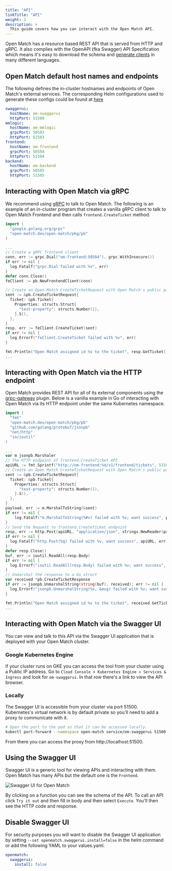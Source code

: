 ```yaml
---
title: "API"
linkTitle: "API"
weight: 1
description: >
  This guide covers how you can interact with the Open Match API.
---
```


Open Match has a resource based REST API that is served from HTTP and gRPC. It also
complies with the OpenAPI (fka Swagger) API Specification which means it's easy to
download the schema and [generate clients](https://swagger.io/tools/swagger-codegen/)
in many different languages.

## Open Match default host names and endpoints
The following defines the in-cluster hostnames and endpoints of Open Match's external services. The corresponding Helm configurations used to generate these configs could be found at [here](https://github.com/googleforgames/open-match/blob/master/install/helm/open-match/values.yaml)
```yaml
swaggerui:
  hostName: om-swaggerui
  httpPort: 51500
mmlogic:
  hostName: om-mmlogic
  grpcPort: 50503
  httpPort: 51503
frontend:
  hostName: om-frontend
  grpcPort: 50504
  httpPort: 51504
backend:
  hostName: om-backend
  grpcPort: 50505
  httpPort: 51505
```

## Interacting with Open Match via gRPC
We recommend using [gRPC](https://grpc.io/) to talk to Open Match.
The following is an example of an in-cluster program that creates a vanilla gRPC client to talk to Open Match Frontend and then calls `frontend.CreateTicket` method.
```go
import (
  "google.golang.org/grpc"
  "open-match.dev/open-match/pkg/pb"
)

...
// Create a gRPC frontend client
conn, err := grpc.Dial("om-frontend:50504"), grpc.WithInsecure())
if err != nil {
  log.Fatalf("grpc.Dial failed with %v", err)
}
defer conn.Close()
feClient := pb.NewFrontendClient(conn)

// Create an Open Match CreateTicketRequest with Open Match's public package 
sent := &pb.CreateTicketRequest{
  Ticket: &pb.Ticket{
    Properties: structs.Struct{
      "test-property": structs.Number(1),
    }.S(),
  },
}
resp, err := feClient.CreateTicket(sent)
if err != nil {
  log.Errorf("feClient.CreateTicket failed with %v", err)
}

fmt.Println("Open Match assigned id %s to the ticket", resp.GetTicket().GetId())
...
```

## Interacting with Open Match via the HTTP endpoint
Open Match provides REST API for all of its external components using the [grpc-gateway](https://github.com/grpc-ecosystem/grpc-gateway) plugin.
Below is a vanilla example in Go of interacting with Open Match via its HTTP endpoint under the same Kubernetes namespace.
```go
import (
  "fmt"
  "open-match.dev/open-match/pkg/pb"
  "github.com/golang/protobuf/jsonpb"
  "net/http"
  "io/ioutil"
)

...
var m jsonpb.Marshaler
// The HTTP endpoint of frontend.CreateTicket API
apiURL := fmt.Sprintf("http://om-frontend:%d/v1/frontend/tickets", 51504)
// Create an Open Match CreateTicketRequest with Open Match's public package 
sent := &pb.CreateTicketRequest{
  Ticket: &pb.Ticket{
    Properties: structs.Struct{
      "test-property": structs.Number(1),
    }.S(),
  },
}
payload, err := m.MarshalToString(&sent)
if err != nil {
	log.Fatalf("m.MarshalToString(%#v) failed with %v; want success", payload, err)
}
// Send the Request to frontend.CreateTicket endpoint
resp, err := http.Post(apiURL, "application/json", strings.NewReader(payload))
if err != nil {
  log.Fatalf("http.Post(%q) failed with %v, want success", apiURL, err)
}
defer resp.Close()
buf, err := ioutil.ReadAll(resp.Body)
if err != nil {
  log.Errorf("ioutil.ReadAll(resp.Body) failed with %v; want success", err)
}
// Unmarshal the response to a Go struct
var received *pb.CreateTicketResponse
if err := jsonpb.UnmarshalString(string(buf), received); err != nil {
  log.Errorf("jsonpb.UnmarshalString(%s, &msg) failed with %v; want success", buf, err)
}

fmt.Println("Open Match assigned id %s to the ticket", received.GetTicket.GetId())
...
```

## Interacting with Open Match via the Swagger UI
You can view and talk to this API via the Swagger UI application that is deployed
with your Open Match cluster.

### Google Kubernetes Engine
If your cluster runs on GKE you can access the tool from your cluster using a Public IP address.
Go to `Cloud Console > Kubernetes Engine > Services & Ingress` and look for `om-swaggerui`.
In that row there's a link to view the API browser.

### Locally
The Swagger UI is accessible from your cluster via port 51500. Kubernetes's
virtual network is by default private so you'll need to add a proxy to communicate with it.

```bash
# Open the port to the pod so that it can be accessed locally.
kubectl port-forward --namespace open-match service/om-swaggerui 51500:51500
```

From there you can access the proxy from http://localhost:51500.

## Using the Swagger UI

Swagger UI is a generic tool for viewing APIs and interacting with them.
Open Match has many APIs but the default one is the `Frontend`.

![Swagger UI for Open Match](../../../images/guides/api-swaggerui.png)

By clicking on a function you can see the schema of the API. To call an API click
`Try it out` and then fill in body and then select `Execute`. You'll then see the
HTTP code and response.

## Disable Swagger UI

For security purposes you will want to disable the Swagger UI application by setting
`--set openmatch.swaggerui.install=false` in the helm command or add the following
YAML to your values.yaml.

```yaml
openmatch:
  swaggerui:
    install: false
```